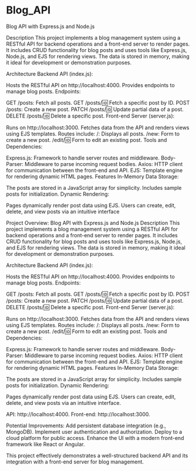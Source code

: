 # Blog_API
Blog API with Express.js and Node.js

Description
This project implements a blog management system using a RESTful API for backend operations and a front-end server to render pages. It includes CRUD functionality for blog posts and uses tools like Express.js, Node.js, and EJS for rendering views. The data is stored in memory, making it ideal for development or demonstration purposes.

Architecture
Backend API (index.js):

Hosts the RESTful API on http://localhost:4000.
Provides endpoints to manage blog posts.
Endpoints:

GET /posts: Fetch all posts.
GET /posts/:id: Fetch a specific post by ID.
POST /posts: Create a new post.
PATCH /posts/:id: Update partial data of a post.
DELETE /posts/:id: Delete a specific post.
Front-end Server (server.js):

Runs on http://localhost:3000.
Fetches data from the API and renders views using EJS templates.
Routes include:
/: Displays all posts.
/new: Form to create a new post.
/edit/:id: Form to edit an existing post.
Tools and Dependencies:

Express.js: Framework to handle server routes and middleware.
Body-Parser: Middleware to parse incoming request bodies.
Axios: HTTP client for communication between the front-end and API.
EJS: Template engine for rendering dynamic HTML pages.
Features
In-Memory Data Storage:

The posts are stored in a JavaScript array for simplicity.
Includes sample posts for initialization.
Dynamic Rendering:

Pages dynamically render post data using EJS.
Users can create, edit, delete, and view posts via an intuitive interface


Project Overview: Blog API with Express.js and Node.js
Description
This project implements a blog management system using a RESTful API for backend operations and a front-end server to render pages. It includes CRUD functionality for blog posts and uses tools like Express.js, Node.js, and EJS for rendering views. The data is stored in memory, making it ideal for development or demonstration purposes.

Architecture
Backend API (index.js):

Hosts the RESTful API on http://localhost:4000.
Provides endpoints to manage blog posts.
Endpoints:

GET /posts: Fetch all posts.
GET /posts/:id: Fetch a specific post by ID.
POST /posts: Create a new post.
PATCH /posts/:id: Update partial data of a post.
DELETE /posts/:id: Delete a specific post.
Front-end Server (server.js):

Runs on http://localhost:3000.
Fetches data from the API and renders views using EJS templates.
Routes include:
/: Displays all posts.
/new: Form to create a new post.
/edit/:id: Form to edit an existing post.
Tools and Dependencies:

Express.js: Framework to handle server routes and middleware.
Body-Parser: Middleware to parse incoming request bodies.
Axios: HTTP client for communication between the front-end and API.
EJS: Template engine for rendering dynamic HTML pages.
Features
In-Memory Data Storage:

The posts are stored in a JavaScript array for simplicity.
Includes sample posts for initialization.
Dynamic Rendering:

Pages dynamically render post data using EJS.
Users can create, edit, delete, and view posts via an intuitive interface.


API: http://localhost:4000.
Front-end: http://localhost:3000.

Potential Improvements:
Add persistent database integration (e.g., MongoDB).
Implement user authentication and authorization.
Deploy to a cloud platform for public access.
Enhance the UI with a modern front-end framework like React or Angular.

This project effectively demonstrates a well-structured backend API and its integration with a front-end server for blog management.
